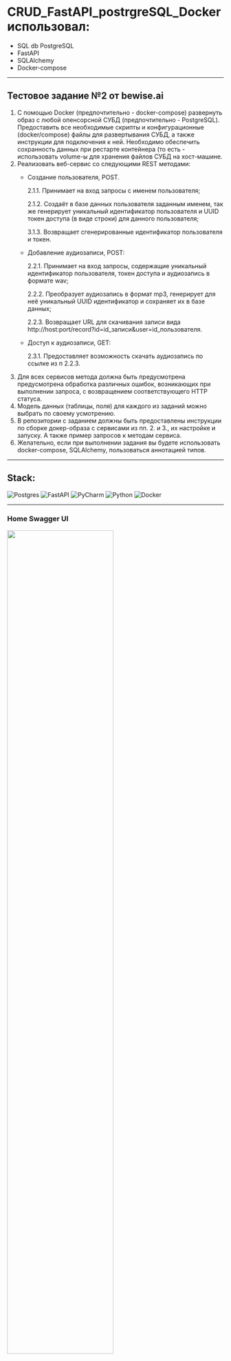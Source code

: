 # CRUD_FastAPI_postrgreSQL_Docker использовал:
*  SQL db PostgreSQL
*  FastAPI 
*  SQLAlchemy
*  Docker-compose
___
## Тестовое задание №2 от bewise.ai 
1. С помощью Docker (предпочтительно - docker-compose) развернуть образ с любой опенсорсной СУБД (предпочтительно - PostgreSQL). 
Предоставить все необходимые скрипты и конфигурационные (docker/compose) файлы для развертывания СУБД, а также инструкции для подключения к ней. 
Необходимо обеспечить сохранность данных при рестарте контейнера (то есть - использовать volume-ы для хранения файлов СУБД на хост-машине.
2. Реализовать веб-сервис со следующими REST методами:
    - Создание пользователя, POST.  
    
        2.1.1. Принимает на вход запросы с именем пользователя;
     
        2.1.2. Создаёт в базе данных пользователя заданным именем, так же генерирует уникальный идентификатор пользователя и UUID токен доступа (в виде строки) для данного пользователя;
     
        3.1.3. Возвращает сгенерированные идентификатор пользователя и токен.
         
     - Добавление аудиозаписи, POST:
     
        2.2.1. Принимает на вход запросы, содержащие уникальный идентификатор пользователя, токен доступа и аудиозапись в формате wav;
      
        2.2.2. Преобразует аудиозапись в формат mp3, генерирует для неё уникальный UUID идентификатор и сохраняет их в базе данных;
        
        2.2.3. Возвращает URL для скачивания записи вида http://host:port/record?id=id_записи&user=id_пользователя.
      - Доступ к аудиозаписи, GET:
      
        2.3.1. Предоставляет возможность скачать аудиозапись по ссылке из п 2.2.3.
  3. Для всех сервисов метода должна быть предусмотрена предусмотрена обработка различных ошибок, возникающих при выполнении запроса, с возвращением соответствующего HTTP статуса.
  4. Модель данных (таблицы, поля) для каждого из заданий можно выбрать по своему усмотрению.
  5. В репозитории с заданием должны быть предоставлены инструкции по сборке докер-образа с сервисами из пп. 2. и 3., их настройке и запуску. А также пример запросов к методам сервиса.
  6. Желательно, если при выполнении задания вы будете использовать docker-compose, SQLAlchemy,  пользоваться аннотацией типов.

___
## Stack:
![Postgres](https://img.shields.io/badge/postgres-%23316192.svg?style=for-the-badge&logo=postgresql&logoColor=white) ![FastAPI](https://img.shields.io/badge/FastAPI-005571?style=for-the-badge&logo=fastapi) ![PyCharm](https://img.shields.io/badge/pycharm-143?style=for-the-badge&logo=pycharm&logoColor=black&color=black&labelColor=green) ![Python](https://img.shields.io/badge/python-3670A0?style=for-the-badge&logo=python&logoColor=ffdd54) ![Docker](https://img.shields.io/badge/docker-%230db7ed.svg?style=for-the-badge&logo=docker&logoColor=white)

___

### Home Swagger UI

<img src="https://github.com/budennovsk/CRUD_FastAPI_postrgreSQL_Docker/assets/97764479/cce721bf-c6af-4fe4-a573-cd22b14700cf" width=70% height=70%>

### POST запрос создание пользователя по имени

<img src="https://github.com/budennovsk/CRUD_FastAPI_postrgreSQL_Docker/assets/97764479/00db82a0-79c3-4165-b2a8-70ac64325c81" width=70% height=70%>

### POST запрос создания аудиофайла по данным о пользователе и записью в БД

<img src="https://github.com/budennovsk/CRUD_FastAPI_postrgreSQL_Docker/assets/97764479/c6450bff-233f-4c10-9bf8-9e7e7baeba8e" width=70% height=70%>

### Result 

<img src="https://github.com/budennovsk/CRUD_FastAPI_postrgreSQL_Docker/assets/97764479/a48da3c3-17ab-4735-8d6a-f675c6f4c5e3" width=70% height=70%>
____

### Запуск проекта

* Скачать и установить Docker
* Клонировать репозиторий
* В корне директории Parse_FastAPI_postgreSQL_Docker создать файл .env и заполнить его.
* Выполнить docker build -t 'name'
* Выполнить команду docker compose up -d
* Перейти по адресу http://127.0.0.1:8000/docs


